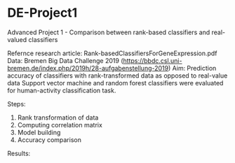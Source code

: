 # DE-Project1
Advanced Project 1 - Comparison between rank-based classifiers and real-valued classifiers

Refernce research article: Rank-basedClassifiersForGeneExpression.pdf
Data: Bremen Big Data Challenge 2019 (https://bbdc.csl.uni-bremen.de/index.php/2019h/28-aufgabenstellung-2019)
Aim: Prediction accuracy of classifiers with rank-transformed data as opposed to real-value data
Support vector machine and random forest classifiers were evaluated for human-activity classification task.

Steps:
1) Rank transformation of data
2) Computing correlation matrix
3) Model building 
4) Accuracy comparison

Results:
